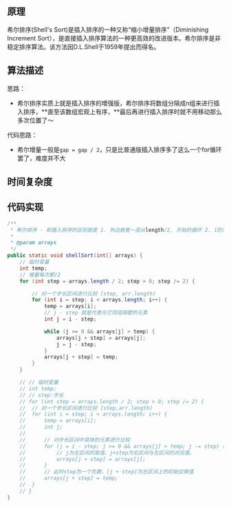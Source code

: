 ## 原理

希尔排序(Shell's Sort)是插入排序的一种又称“缩小增量排序”（Diminishing Increment Sort），是直接插入排序算法的一种更高效的改进版本。希尔排序是非稳定排序算法。该方法因D.L.Shell于1959年提出而得名。

## 算法描述

思路：

*   希尔排序实质上就是插入排序的增强版，希尔排序将数组分隔成n组来进行插入排序，**直至该数组宏观上有序，**最后再进行插入排序时就不用移动那么多次位置了～

代码思路：

*   希尔增量一般是`gap = gap / 2`，只是比普通版插入排序多了这么一个for循环罢了，难度并不大

## 时间复杂度

## 代码实现

```java
/**
 * 希尔排序 - 和插入排序的区别就是 1. 外边嵌套一层从length/2, 开始的循环 2. 1的地方改为step
 *
 * @param arrays
 */
public static void shellSort(int[] arrays) {
	// 临时变量
	int temp;
	// 增量每次都/2
	for (int step = arrays.length / 2; step > 0; step /= 2) {

		// 对一个步长区间进行比较 [step, arr.length)
		for (int i = step; i < arrays.length; i++) {
			temp = arrays[i];
			// j - step 就是代表与它同组隔壁的元素
			int j = i - step;

			while (j >= 0 && arrays[j] > temp) {
				arrays[j + step] = arrays[j];
				j = j - step;
			}
			arrays[j + step] = temp;
		}
	}

	// // 临时变量
	// int temp;
	// // step:步长
	// for (int step = arrays.length / 2; step > 0; step /= 2) {
	// 	// 对一个步长区间进行比较 [step,arr.length)
	// 	for (int i = step; i < arrays.length; i++) {
	// 		temp = arrays[i];
	// 		int j;
	//
	// 		// 对步长区间中具体的元素进行比较
	// 		for (j = i - step; j >= 0 && arrays[j] > temp; j -= step) {
	// 			// j为左区间的取值，j+step为右区间与左区间的对应值。
	// 			arrays[j + step] = arrays[j];
	// 		}
	// 		// 此时step为一个负数，[j + step]为左区间上的初始交换值
	// 		arrays[j + step] = temp;
	// 	}
	// }
}
```

